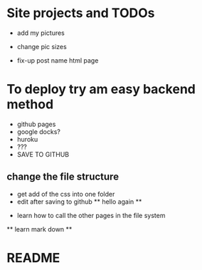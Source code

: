# Site projects and TODOs 

- add my pictures
- change pic sizes

- fix-up post name html page

# To deploy try am easy backend method

* github pages
* google docks?
* huroku
* ???
* SAVE TO GITHUB

## change the file structure 
* get add of the css into one folder
* edit after saving to github
** hello again **





+ learn how to call the other pages in the file system 

** learn mark down **

# README #
